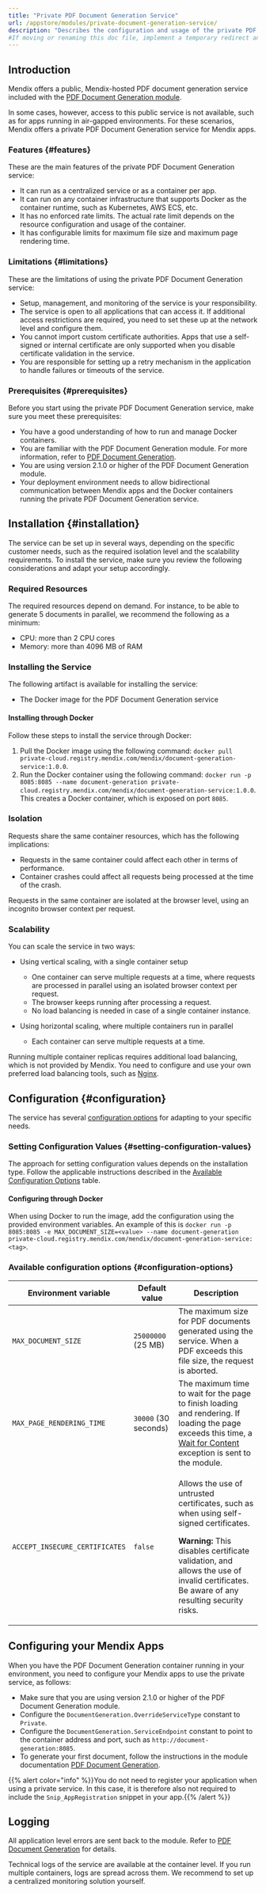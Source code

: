 ```yaml
---
title: "Private PDF Document Generation Service"
url: /appstore/modules/private-document-generation-service/
description: "Describes the configuration and usage of the private PDF Document Generation service, which is used in combination with the PDF Document Generation module in the Marketplace."
#If moving or renaming this doc file, implement a temporary redirect and let the respective team know they should update the URL in the product. See Mapping to Products for more details.
---
```


## Introduction

Mendix offers a public, Mendix-hosted PDF document generation service included with the [PDF Document Generation module](/appstore/modules/document-generation/). 

In some cases, however, access to this public service is not available, such as for apps running in air-gapped environments. For these scenarios, Mendix offers a private PDF Document Generation service for Mendix apps. 

### Features {#features}

These are the main features of the private PDF Document Generation service:

* It can run as a centralized service or as a container per app. 
* It can run on any container infrastructure that supports Docker as the container runtime, such as Kubernetes, AWS ECS, etc.
* It has no enforced rate limits. The actual rate limit depends on the resource configuration and usage of the container.
* It has configurable limits for maximum file size and maximum page rendering time.

### Limitations {#limitations}

These are the limitations of using the private PDF Document Generation service:

* Setup, management, and monitoring of the service is your responsibility.
* The service is open to all applications that can access it. If additional access restrictions are required, you need to set these up at the network level and configure them.
* You cannot import custom certificate authorities. Apps that use a self-signed or internal certificate are only supported when you disable certificate validation in the service.
* You are responsible for setting up a retry mechanism in the application to handle failures or timeouts of the service.

### Prerequisites {#prerequisites}

Before you start using the private PDF Document Generation service, make sure you meet these prerequisites:

* You have a good understanding of how to run and manage Docker containers. 
* You are familiar with the PDF Document Generation module. For more information, refer to [PDF Document Generation](/appstore/modules/document-generation/). 
* You are using version 2.1.0 or higher of the PDF Document Generation module.
* Your deployment environment needs to allow bidirectional communication between Mendix apps and the Docker containers running the private PDF Document Generation service.

## Installation {#installation}

The service can be set up in several ways, depending on the specific customer needs, such as the required isolation level and the scalability requirements. To install the service, make sure you review the following considerations and adapt your setup accordingly.

### Required Resources

The required resources depend on demand. For instance, to be able to generate 5 documents in parallel, we recommend the following as a minimum:

* CPU: more than 2 CPU cores
* Memory: more than 4096 MB of RAM

### Installing the Service

The following artifact is available for installing the service:

* The Docker image for the PDF Document Generation service 

#### Installing through Docker

Follow these steps to install the service through Docker:

1. Pull the Docker image using the following command: `docker pull private-cloud.registry.mendix.com/mendix/document-generation-service:1.0.0`.
2. Run the Docker container using the following command: `docker run -p 8085:8085 --name document-generation private-cloud.registry.mendix.com/mendix/document-generation-service:1.0.0`. This creates a Docker container, which is exposed on port `8085`.

### Isolation

Requests share the same container resources, which has the following implications:

* Requests in the same container could affect each other in terms of performance.
* Container crashes could affect all requests being processed at the time of the crash.

Requests in the same container are isolated at the browser level, using an incognito browser context per request.

### Scalability

You can scale the service in two ways:

* Using vertical scaling, with a single container setup

    * One container can serve multiple requests at a time, where requests are processed in parallel using an isolated browser context per request.
    * The browser keeps running after processing a request.
    * No load balancing is needed in case of a single container instance.

* Using horizontal scaling, where multiple containers run in parallel
    
    * Each container can serve multiple requests at a time.

Running multiple container replicas requires additional load balancing, which is not provided by Mendix. You need to configure and use your own preferred load balancing tools, such as [Nginx](https://nginx.org/).

## Configuration {#configuration}

The service has several [configuration options](#configuration-options) for adapting to your specific needs.

### Setting Configuration Values {#setting-configuration-values}

The approach for setting configuration values depends on the installation type. Follow the applicable instructions described in the [Available Configuration Options](#configuration-options) table.

#### Configuring through Docker

When using Docker to run the image, add the configuration using the provided environment variables. An example of this is `docker run -p 8085:8085 -e MAX_DOCUMENT_SIZE=<value> --name document-generation private-cloud.registry.mendix.com/mendix/document-generation-service:<tag>`.

### Available configuration options {#configuration-options}

| Environment variable | Default value | Description |
|----------------------|---------------|-------------|
| `MAX_DOCUMENT_SIZE` | `25000000` (25 MB) | The maximum size for PDF documents generated using the service. When a PDF exceeds this file size, the request is aborted. |
| `MAX_PAGE_RENDERING_TIME` | `30000` (30 seconds) | The maximum time to wait for the page to finish loading and rendering. If loading the page exceeds this time, a [Wait for Content](/appstore/modules/document-generation/#wait-for-content-exception) exception is sent to the module. |
| `ACCEPT_INSECURE_CERTIFICATES` | `false` | <p> Allows the use of untrusted certificates, such as when using self-signed certificates.</p> <p> **Warning:** This disables certificate validation, and allows the use of invalid certificates. Be aware of any resulting security risks.</p> |

## Configuring your Mendix Apps

When you have the PDF Document Generation container running in your environment, you need to configure your Mendix apps to use the private service, as follows:

* Make sure that you are using version 2.1.0 or higher of the PDF Document Generation module.
* Configure the `DocumentGeneration.OverrideServiceType` constant to `Private`.
* Configure the `DocumentGeneration.ServiceEndpoint` constant to point to the container address and port, such as `http://document-generation:8085`.
* To generate your first document, follow the instructions in the module documentation [PDF Document Generation](/appstore/modules/document-generation/).

{{% alert color="info" %}}You do not need to register your application when using a private service. In this case, it is therefore also not required to include the `Snip_AppRegistration` snippet in your app.{{% /alert %}}

## Logging

All application level errors are sent back to the module. Refer to [PDF Document Generation](/appstore/modules/document-generation/) for details. 

Technical logs of the service are available at the container level. If you run multiple containers, logs are spread across them. We recommend to set up a centralized monitoring solution yourself.
